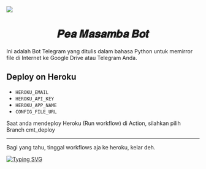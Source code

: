 <picture>
  <source
    srcset="https://github-readme-stats.vercel.app/api?username=NadifMasamba&show_icons=true&theme=dark"
    media="(prefers-color-scheme: dark)"
  />
  <source
    srcset="https://github-readme-stats.vercel.app/api?username=NadifMasamba&show_icons=true"
    media="(prefers-color-scheme: light), (prefers-color-scheme: no-preference)"
  />
  <img src="https://github-readme-stats.vercel.app/api?username=NadifMasamba&show_icons=true" />
</picture>

<h1 align="center">
  <b>𝑷𝒆𝒂 𝑴𝒂𝒔𝒂𝒎𝒃𝒂 𝑩𝒐𝒕</b>
</h1>

Ini adalah Bot Telegram yang ditulis dalam bahasa Python untuk memirror file di Internet ke Google Drive atau Telegram Anda.

## Deploy on Heroku

* `HEROKU_EMAIL`
* `HEROKU_API_KEY`
* `HEROKU_APP_NAME`
* `CONFIG_FILE_URL`

Saat anda mendeploy Heroku (Run workflow) di Action, silahkan pilih Branch cmt_deploy
_______________________________
Bagi yang tahu, tinggal workflows aja ke heroku, kelar deh.


[![Typing SVG](https://readme-typing-svg.herokuapp.com/?lines=𝑊𝑒𝑙𝑐𝑜𝑚𝑒!;Repo+B𝑦+Pea+Masamba;𝐴+𝑠𝑖𝑚𝑝𝑙𝑒+𝑎𝑛𝑑+𝑝𝑜𝑤𝑒𝑟𝑓𝑢𝑙+𝐵𝑜𝑡!;Speed+Good+Support+Leech+4𝐺𝐵)](https://github.com/NadifMasamba/CMT-Hero)

